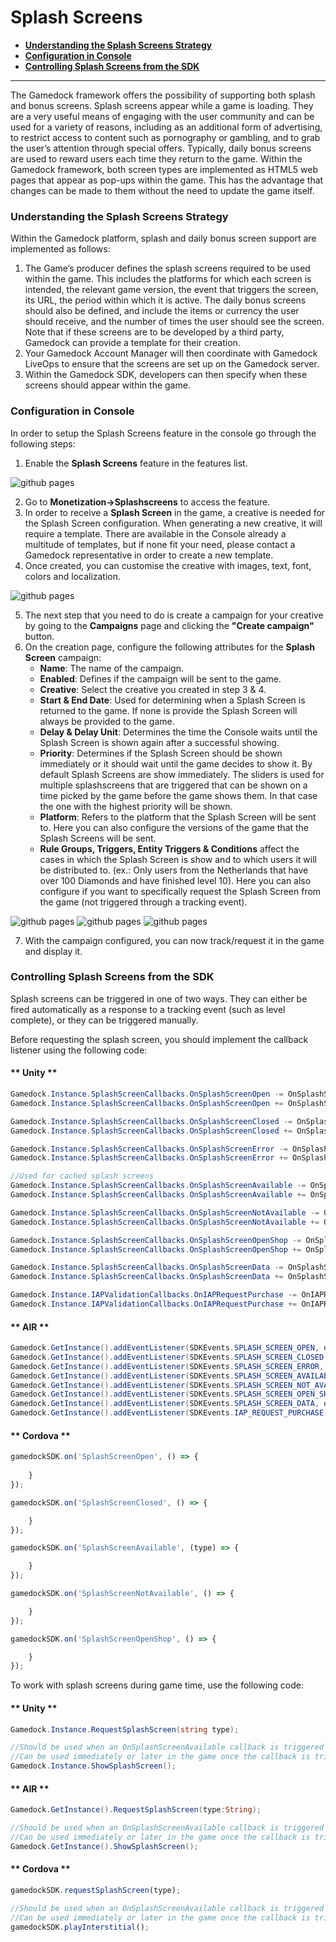 # Splash Screens

* **[Understanding the Splash Screens Strategy](#understanding-the-splash-screens-strategy)**
* **[Configuration in Console](#configuration-in-console)**
* **[Controlling Splash Screens from the SDK](#controlling-splash-screens-from-the-sdk)**

---

The Gamedock framework offers the possibility of supporting both splash and bonus screens. Splash screens appear while a game is loading. They are a very useful means of engaging with the user community and can be used for a variety of reasons, including as an additional form of advertising, to restrict access to content such as pornography or gambling, and to grab the user’s attention through special offers. Typically, daily bonus screens are used to reward users each time they return to the game. Within the Gamedock framework, both screen types are implemented as HTML5 web pages that appear as pop-ups within the game. This has the advantage that changes can be made to them without the need to update the game itself.

### Understanding the Splash Screens Strategy

Within the Gamedock platform, splash and daily bonus screen support are implemented as follows:
1. The Game’s producer defines the splash screens required to be used within the game. This includes the platforms for which each screen is intended, the relevant game version, the event that triggers the screen, its URL, the period within which it is active. The daily bonus screens should also be defined, and include the items or currency the user should receive, and the number of times the user should see the screen. Note that if these screens are to be developed by a third party, Gamedock can provide a template for their creation.
1. Your Gamedock Account Manager will then coordinate with Gamedock LiveOps to ensure that the screens are set up on the Gamedock server.
1. Within the Gamedock SDK, developers can then specify when these screens should appear within the game.

### Configuration in Console

In order to setup the Splash Screens feature in the console go through the following steps:

<!-- panels:start -->

<!-- div:left-panel -->
1. Enable the **Splash Screens** feature in the features list.

<!-- div:right-panel -->
![github pages](_images/SplashScreens1.png)

<!-- div:left-panel -->
2. Go to **Monetization->Splashscreens** to access the feature.
3. In order to receive a **Splash Screen** in the game, a creative is needed for the Splash Screen configuration. When generating a new creative, it will require a template. There are available in the Console already a multitude of templates, but if none fit your need, please contact a Gamedock representative in order to create a new template.
4. Once created, you can customise the creative with images, text, font, colors and localization.

<!-- div:right-panel -->
![github pages](_images/SplashScreens2.png)

<!-- div:left-panel -->
5. The next step that you need to do is create a campaign for your creative by going to the **Campaigns** page and clicking the **"Create campaign"** button.
6. On the creation page, configure the following attributes for the **Splash Screen** campaign:
    * **Name**: The name of the campaign.
    * **Enabled**: Defines if the campaign will be sent to the game.
    * **Creative**: Select the creative you created in step 3 & 4.
    * **Start & End Date**: Used for determining when a Splash Screen is returned to the game. If none is provide the Splash Screen will always be provided to the game.
    * **Delay & Delay Unit**: Determines the time the Console waits until the Splash Screen is shown again after a successful showing.
    * **Priority**: Determines if the Splash Screen should be shown immediately or it should wait until the game decides to show it. By default Splash Screens are show immediately. The sliders is used for multiple splashscreens that are triggered that can be shown on a time picked by the game before the game shows them. In that case the one with the highest priority will be shown.
    * **Platform**: Refers to the platform that the Splash Screen will be sent to. Here you can also configure the versions of the game that the Splash Screens will be sent.
    * **Rule Groups, Triggers, Entity Triggers & Conditions** affect the cases in which the Splash Screen is show and to which users it will be distributed to. (ex.: Only users from the Netherlands that have over 100 Diamonds and have finished level 10). Here you can also configure if you want to specifically request the Splash Screen from the game (not triggered through a tracking event).

<!-- div:right-panel -->
![github pages](_images/SplashScreens3.png)
![github pages](_images/SplashScreens4.png)
![github pages](_images/SplashScreens5.png)

<!-- panels:end -->

7. With the campaign configured, you can now track/request it in the game and display it.

### Controlling Splash Screens from the SDK

Splash screens can be triggered in one of two ways. They can either be fired automatically as a response to a tracking event (such as level complete), or they can be triggered manually.

Before requesting the splash screen, you should implement the callback listener using the following code:

<!-- tabs:start -->

#### ** Unity **

~~~csharp
Gamedock.Instance.SplashScreenCallbacks.OnSplashScreenOpen -= OnSplashScreenOpen;
Gamedock.Instance.SplashScreenCallbacks.OnSplashScreenOpen += OnSplashScreenOpen;

Gamedock.Instance.SplashScreenCallbacks.OnSplashScreenClosed -= OnSplashScreenClosed;
Gamedock.Instance.SplashScreenCallbacks.OnSplashScreenClosed += OnSplashScreenClosed;

Gamedock.Instance.SplashScreenCallbacks.OnSplashScreenError -= OnSplashScreenError;
Gamedock.Instance.SplashScreenCallbacks.OnSplashScreenError += OnSplashScreenError;

//Used for cached splash screens
Gamedock.Instance.SplashScreenCallbacks.OnSplashScreenAvailable -= OnSplashScreenAvailable;
Gamedock.Instance.SplashScreenCallbacks.OnSplashScreenAvailable += OnSplashScreenAvailable;

Gamedock.Instance.SplashScreenCallbacks.OnSplashScreenNotAvailable -= OnSplashScreenNotAvailable;
Gamedock.Instance.SplashScreenCallbacks.OnSplashScreenNotAvailable += OnSplashScreenNotAvailable;

Gamedock.Instance.SplashScreenCallbacks.OnSplashScreenOpenShop -= OnSplashScreenOpenShop;
Gamedock.Instance.SplashScreenCallbacks.OnSplashScreenOpenShop += OnSplashScreenOpenShop;

Gamedock.Instance.SplashScreenCallbacks.OnSplashScreenData -= OnSplashScreenData;
Gamedock.Instance.SplashScreenCallbacks.OnSplashScreenData += OnSplashScreenData;

Gamedock.Instance.IAPValidationCallbacks.OnIAPRequestPurchase -= OnIAPRequestPurchase;
Gamedock.Instance.IAPValidationCallbacks.OnIAPRequestPurchase += OnIAPRequestPurchase;
~~~

#### ** AIR **

~~~actionscript
Gamedock.GetInstance().addEventListener(SDKEvents.SPLASH_SCREEN_OPEN, onSplashScreenOpenEvent);
Gamedock.GetInstance().addEventListener(SDKEvents.SPLASH_SCREEN_CLOSED, onSplashScreenClosedEvent);
Gamedock.GetInstance().addEventListener(SDKEvents.SPLASH_SCREEN_ERROR, onSplashScreenErrorEvent);
Gamedock.GetInstance().addEventListener(SDKEvents.SPLASH_SCREEN_AVAILABLE, onSplashScreenAvailableEvent);
Gamedock.GetInstance().addEventListener(SDKEvents.SPLASH_SCREEN_NOT_AVAILABLE, onSplashScreenNotAvailableEvent);
Gamedock.GetInstance().addEventListener(SDKEvents.SPLASH_SCREEN_OPEN_SHOP, onSplashScreenOpenShopEvent);
Gamedock.GetInstance().addEventListener(SDKEvents.SPLASH_SCREEN_DATA, onSplashScreenDataEvent);
Gamedock.GetInstance().addEventListener(SDKEvents.IAP_REQUEST_PURCHASE, onIAPRequestPurchaseEvent);
~~~

#### ** Cordova **

~~~javascript
gamedockSDK.on('SplashScreenOpen', () => {
    
    }
});

gamedockSDK.on('SplashScreenClosed', () => {

    }
});

gamedockSDK.on('SplashScreenAvailable', (type) => {

    }
});

gamedockSDK.on('SplashScreenNotAvailable', () => {

    }
});

gamedockSDK.on('SplashScreenOpenShop', () => {

    }
});
~~~

<!-- tabs:end -->

To work with splash screens during game time, use the following code:

<!-- tabs:start -->

#### ** Unity **

~~~csharp
Gamedock.Instance.RequestSplashScreen(string type);

//Should be used when an OnSplashScreenAvailable callback is triggered 
//Can be used immediately or later in the game once the callback is triggered
Gamedock.Instance.ShowSplashScreen();
~~~

#### ** AIR **

~~~actionscript
Gamedock.GetInstance().RequestSplashScreen(type:String);

//Should be used when an OnSplashScreenAvailable callback is triggered 
//Can be used immediately or later in the game once the callback is triggered
Gamedock.GetInstance().ShowSplashScreen();
~~~

#### ** Cordova **

~~~javascript
gamedockSDK.requestSplashScreen(type);

//Should be used when an OnSplashScreenAvailable callback is triggered 
//Can be used immediately or later in the game once the callback is triggered
gamedockSDK.playInterstitial();
~~~

<!-- tabs:end -->